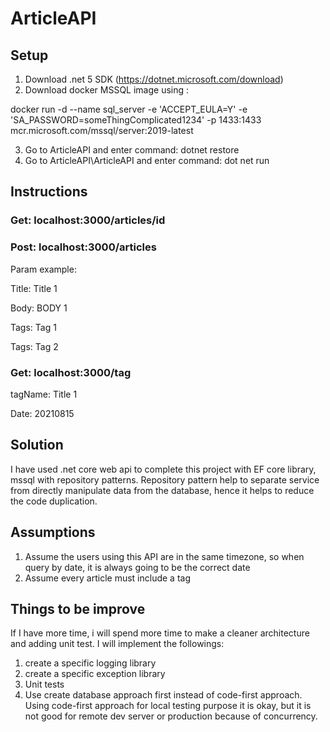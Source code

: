 # ArticleAPI

## Setup
1. Download .net 5 SDK (https://dotnet.microsoft.com/download)
2. Download docker MSSQL image using :


docker run -d --name sql_server -e 'ACCEPT_EULA=Y' -e 'SA_PASSWORD=someThingComplicated1234' -p 1433:1433 mcr.microsoft.com/mssql/server:2019-latest


3. Go to ArticleAPI and enter command: dotnet restore
4. Go to ArticleAPI\ArticleAPI and enter command: dot net run

## Instructions
### Get: localhost:3000/articles/id

### Post: localhost:3000/articles

Param example:

Title: Title 1

Body: BODY 1

Tags: Tag 1

Tags: Tag 2

### Get: localhost:3000/tag

tagName: Title 1

Date: 20210815

## Solution
I have used .net core web api to complete this project with EF core library, mssql with repository patterns. Repository pattern help to separate service from directly manipulate data from the database, hence it helps to reduce the code duplication. 

## Assumptions
1. Assume the users using this API are in the same timezone, so when query by date, it is always going to be the correct date
2. Assume every article must include a tag

## Things to be improve
If I have more time, i will spend more time to make a cleaner architecture and adding unit test. I will implement the followings:
1. create a specific logging library
2. create a specific exception library
3. Unit tests
4. Use create database approach first instead of code-first approach. Using code-first approach for local testing purpose it is okay, but it is not good for remote dev server or production because of concurrency.

